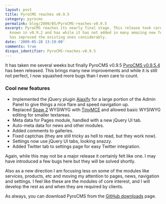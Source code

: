 ```yaml
---
layout: post
title: PyroCMS reaches v0.9.5
category: pyrocms
permalink: blog/2009/05/PyroCMS-reaches-v0.9.5
excerpt: PyroCMS reaches its nearly final stage. This release took care of many bugs
  known in v0.9.2 and has while it has not added in many amazing new features, it
  has improved the existing ones considerably.
date: '2009-05-28 13:19:00'
comments: true
disqus_identifier: PyroCMS-reaches-v0.9.5
---
```


It has taken me several weeks but finally PyroCMS v0.9.5 [PyroCMS v0.9.5.4](http://github.com/philsturgeon/pyrocms/zipball/v0.9.5.3 "Download PyroCMS v0.9.5.4 from GitHub") has been released. This brings many new improvements and while it is still not perfect, I now squashed more bugs than I even care to count.

### Cool new features

- Implemented the jQuery plugin [Ajaxify](http://maxblog.me/ajaxify/) for a large portion of the Admin Panel to give things a nice flare and speed navigation up.
- Replaced [Spaw 2](http://www.spaweditor.com/) WYSIWYG with [TinyMCE](http://tinymce.moxiecode.com/) and allowed basic WYSIWYG editing for smaller textareas.
- Meta data for Pages module, handled with a new jQuery UI tab.
- Auto-meta data for news and other modules.
- Added comments to galleries.
- Fixed captchas (they are still tricky as hell to read, but they work now).
- Settings now use jQuery UI tabs, looking snazzy.
- Added Twitter tab to settings page for easy Twitter integration.

Again, while this may not be a major release it certainly felt like one. I may have introduced a few bugs here but they will be solved shortly.

Also as a new direction I am focusing less on some of the modules like services, products, etc and moving my attention to pages, news, navigation and settings. I feel like these are the modules of core interest, and I will develop the rest as and when they are required by clients.

As always, you can download PyroCMS from the [GitHub downloads](http://github.com/philsturgeon/pyrocms/downloads) page.

